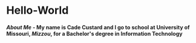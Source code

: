 # Hello-World
#### *About Me* - My name is Cade Custard and I go to school at University of Missouri, _Mizzou_, for a Bachelor's degree in Information Technology
